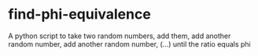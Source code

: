# find-phi-equivalence
A python script to take two random numbers, add them, add another random number, add another random number, (...) until the ratio equals phi
